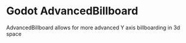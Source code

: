 # Godot AdvancedBillboard
 AdvancedBillboard allows for more advanced Y axis billboarding in 3d space

